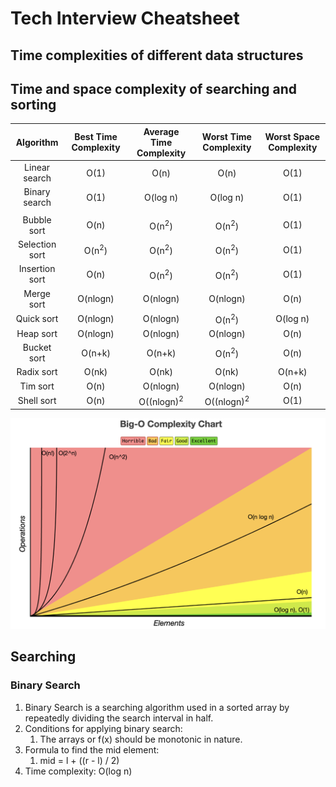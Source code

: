 # Tech Interview Cheatsheet

## Time complexities of different data structures


## Time and space complexity of searching and sorting

|   Algorithm    | Best Time Complexity | Average Time Complexity | Worst Time Complexity  | Worst Space Complexity |
|:--------------:|:--------------------:|:-----------------------:|:----------------------:|:----------------------:|
| Linear search  |         O(1)         |          O(n)           |          O(n)          |          O(1)          |
| Binary search  |         O(1)         |        O(log n)         |        O(log n)        |          O(1)          |
|                |                      |                         |                        |                        |
|  Bubble sort   |         O(n)         |    O(n<sup>2</sup>)     |    O(n<sup>2</sup>)    |          O(1)          |
| Selection sort |   O(n<sup>2</sup>)   |    O(n<sup>2</sup>)     |    O(n<sup>2</sup>)    |          O(1)          |
| Insertion sort |         O(n)         |    O(n<sup>2</sup>)     |    O(n<sup>2</sup>)    |          O(1)          |
|   Merge sort   |       O(nlogn)       |        O(nlogn)         |        O(nlogn)        |          O(n)          |
|   Quick sort   |       O(nlogn)       |        O(nlogn)         |    O(n<sup>2</sup>)    |        O(log n)        |
|   Heap sort    |       O(nlogn)       |        O(nlogn)         |        O(nlogn)        |          O(n)          |
|  Bucket sort   |        O(n+k)        |         O(n+k)          |    O(n<sup>2</sup>)    |          O(n)          |
|   Radix sort   |        O(nk)         |          O(nk)          |         O(nk)          |         O(n+k)         |
|    Tim sort    |         O(n)         |        O(nlogn)         |        O(nlogn)        |          O(n)          |
|   Shell sort   |         O(n)         |  O((nlogn)<sup>2</sup>  | O((nlogn)<sup>2</sup>  |          O(1)          |

![Big O complexity chart](https://github.com/suyogkolte/leetcode/blob/main/Images/Big%20O%20complexity%20chart.png)

## Searching
### Binary Search
1. Binary Search is a searching algorithm used in a sorted array by repeatedly dividing the search interval in half.
2. Conditions for applying binary search: 
   1. The arrays or f(x) should be monotonic in nature.
3. Formula to find the mid element:
   1. mid = l + ((r - l) / 2)
4. Time complexity: O(log n)




